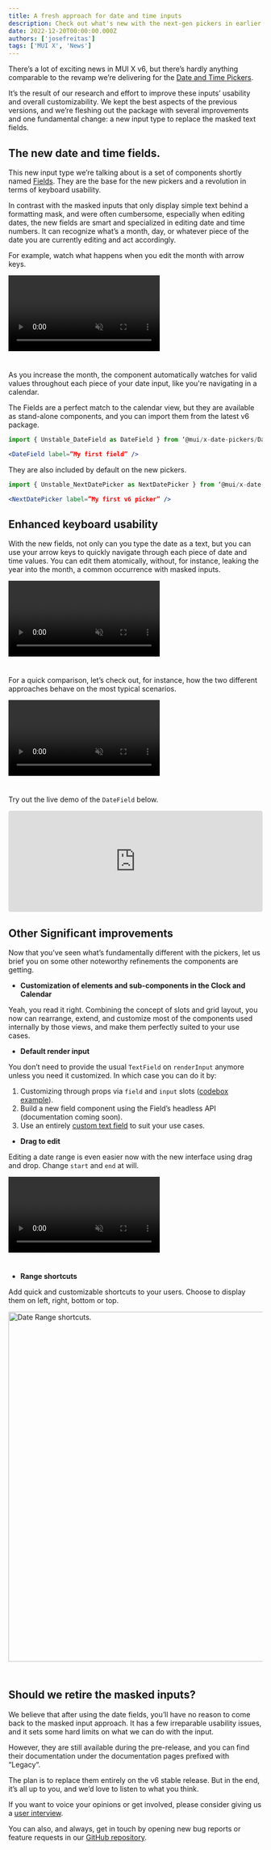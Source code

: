 ```yaml
---
title: A fresh approach for date and time inputs
description: Check out what's new with the next-gen pickers in earlier v6 versions.
date: 2022-12-20T00:00:00.000Z
authors: ['josefreitas']
tags: ['MUI X', 'News']
---
```


There’s a lot of exciting news in MUI X v6, but there’s hardly anything comparable to the revamp we’re delivering for the [Date and Time Pickers](https://next.mui.com/x/react-date-pickers/getting-started/).

It’s the result of our research and effort to improve these inputs’ usability and overall customizability. We kept the best aspects of the previous versions, and we’re fleshing out the package with several improvements and one fundamental change: a new input type to replace the masked text fields.

## The new date and time fields.

This new input type we’re talking about is a set of components shortly named [Fields](https://next.mui.com/x/react-date-pickers/fields/). They are the base for the new pickers and a revolution in terms of keyboard usability.

In contrast with the masked inputs that only display simple text behind a formatting mask, and were often cumbersome, especially when editing dates, the new fields are smart and specialized in editing date and time numbers. It can recognize what’s a month, day, or whatever piece of the date you are currently editing and act accordingly. 

For example, watch what happens when you edit the month with arrow keys.

<video style="margin-bottom: 24px;" autoplay muted loop playsinline controls>
  <source src="/static/blog/nextgen-pickers/intelligent-field.mp4" type="video/mp4" />
</video>

As you increase the month, the component automatically watches for valid values throughout each piece of your date input, like you're navigating in a calendar. 

The Fields are a perfect match to the calendar view, but they are available as stand-alone components, and you can import them from the latest v6 package.

```jsx
import { Unstable_DateField as DateField } from ‘@mui/x-date-pickers/DateField’

<DateField label=”My first field” />
```

They are also included by default on the new pickers. 

```jsx
import { Unstable_NextDatePicker as NextDatePicker } from ‘@mui/x-date-pickers/NextDatePicker’

<NextDatePicker label=”My first v6 picker” />
```


## Enhanced keyboard usability

With the new fields, not only can you type the date as a text, but you can use your arrow keys to quickly navigate through each piece of date and time values. You can edit them atomically, without, for instance, leaking the year into the month, a common occurrence with masked inputs.

<video style="margin-bottom: 24px;" autoplay muted loop playsinline controls>
  <source src="/static/blog/nextgen-pickers/keyboard-nav.mp4" type="video/mp4" />
</video>

For a quick comparison, let’s check out, for instance, how the two different approaches behave on the most typical scenarios.

<video style="margin-bottom: 24px;" autoplay muted loop playsinline controls>
  <source src="/static/blog/nextgen-pickers/fields-common-usecases.mp4" type="video/mp4" />
</video>

Try out the live demo of the `DateField` below.

<iframe
  src="https://codesandbox.io/embed/date-field-demo-pb87v0?fontsize=12&hidenavigation=1&module=%2F"
  style="width:100%; height:200px; border:0; border-radius: 4px; overflow:hidden;"
  allow="accelerometer; ambient-light-sensor; camera; encrypted-media; geolocation; gyroscope; hid; microphone; midi; payment; usb; vr; xr-spatial-tracking"
  sandbox="allow-forms allow-modals allow-popups allow-presentation allow-same-origin allow-scripts"
></iframe>


## Other Significant improvements

Now that you’ve seen what’s fundamentally different with the pickers, let us brief you on some other noteworthy refinements the components are getting.

- **Customization of elements and sub-components in the Clock and Calendar**

Yeah, you read it right. Combining the concept of slots and grid layout, you now can rearrange, extend, and customize most of the components used internally by those views, and make them perfectly suited to your use cases.

- **Default render input**

You don’t need to provide the usual `TextField` on `renderInput` anymore unless you need it customized. In which case you can do it by:

1. Customizing through props via `field` and `input` slots ([codebox example](https://codesandbox.io/s/customizing-fields-with-props-o66r1c?file=/demo.tsx)).
2. Build a new field component using the Field’s headless API (documentation coming soon).
3. Use an entirely [custom text field](https://next.mui.com/x/react-date-pickers/date-picker/#custom-input-component) to suit your use cases.

- **Drag to edit**

Editing a date range is even easier now with the new interface using drag and drop. Change `start` and `end` at will.

<video style="margin-bottom: 24px;" autoplay muted loop playsinline controls>
  <source src="/static/blog/nextgen-pickers/edit-drag.mp4" type="video/mp4" />
</video>

- **Range shortcuts**

Add quick and customizable shortcuts to your users. Choose to display them on left, right, bottom or top.

<img src="/static/blog/nextgen-pickers/date-range-shortcuts.png" style="width: 692px; margin-bottom: 24px;" loading="lazy" alt="Date Range shortcuts." />

## Should we retire the masked inputs?

We believe that after using the date fields, you’ll have no reason to come back to the masked input approach. It has a few irreparable usability issues, and it sets some hard limits on what we can do with the input. 

However, they are still available during the pre-release, and you can find their documentation under the documentation pages prefixed with “Legacy“.

The plan is to replace them entirely on the v6 stable release.  But in the end, it’s all up to you, and we’d love to listen to what you think.

If you want to voice your opinions or get involved, please consider giving us a [user interview](https://forms.gle/vsBv6CLPz9h57xg8A). 

You can also, and always, get in touch by opening new bug reports or feature requests in our [GitHub repository](https://github.com/mui/mui-x/issues/new/choose).